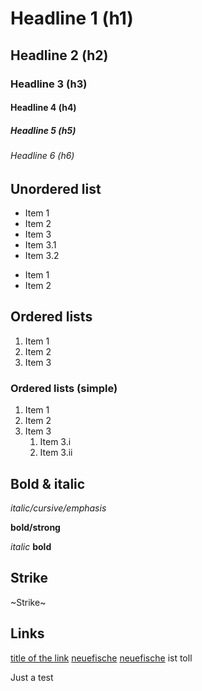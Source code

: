 # Headline 1 (h1) 
## Headline 2 (h2)
### Headline 3 (h3)
#### Headline 4 (h4)
##### Headline 5 (h5)
###### Headline 6 (h6)

## Unordered list

* Item 1
* Item 2
* Item 3
 * Item 3.1
 * Item 3.2
 
 - Item 1
 - Item 2

## Ordered lists 
1. Item 1
2. Item 2
3. Item 3

### Ordered lists (simple)
1. Item 1
1. Item 2
1. Item 3
    1. Item 3.i
    1. Item 3.ii

## Bold & italic

*italic/cursive/emphasis*

**bold/strong**

_italic_
__bold__

## Strike
~Strike~

## Links
[title of the link](https://neuefische.de)
[neuefische][neuefische]
[neuefische][neuefische] ist toll

Just a test

[neuefische]: https://www.neuefische.de
[google]: https://www.google.com
